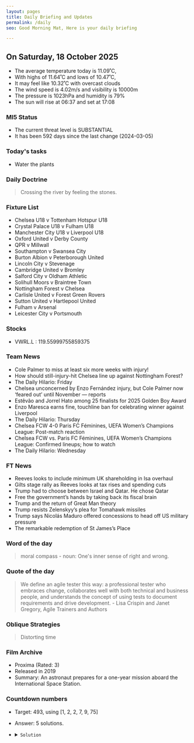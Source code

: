 ```yaml
---
layout: pages
title: Daily Briefing and Updates
permalink: /daily
seo: Good Morning Mat, Here is your daily briefing

---
```


<!-- weather_marker starts -->
## On Saturday, 18 October 2025

- The average temperature today is 11.09˚C,
- With highs of 11.64˚C and lows of 10.47˚C,
- It may feel like 10.32˚C with overcast clouds
- The wind speed is 4.02m/s and visibility is 10000m
- The pressure is 1023hPa and humidity is 79%
- The sun will rise at 06:37 and set at 17:08

<!-- weather_marker ends -->

### MI5 Status
<!-- threat_marker starts -->
- The current threat level is <span class="highlighter">SUBSTANTIAL</span>
- It has been 592 days since the last change (2024-03-05)

<!-- threat_marker ends -->

### Today's tasks
<!-- task_marker starts -->
- Water the plants

<!-- task_marker ends -->

### Daily Doctrine
<!-- doctrine_marker starts -->
> Crossing the river by feeling the stones.
<!-- doctrine_marker ends -->

### Fixture List

<!-- fixture_marker starts -->
- Chelsea U18 v Tottenham Hotspur U18
- Crystal Palace U18 v Fulham U18
- Manchester City U18 v Liverpool U18
- Oxford United v Derby County
- QPR v Millwall
- Southampton v Swansea City
- Burton Albion v Peterborough United
- Lincoln City v Stevenage
- Cambridge United v Bromley
- Salford City v Oldham Athletic
- Solihull Moors v Braintree Town
- Nottingham Forest v Chelsea
- Carlisle United v Forest Green Rovers
- Sutton United v Hartlepool United
- Fulham v Arsenal
- Leicester City v Portsmouth
<!-- fixture_marker ends -->

### Stocks

<!-- stocks_marker starts -->

- VWRL.L : 119.55999755859375 

<!-- stocks_marker ends -->

### Team News
<!-- news_marker starts -->

- Cole Palmer to miss at least six more weeks with injury!
- How should still-injury-hit Chelsea line up against Nottingham Forest?
- The Daily Hilario: Friday
- Chelsea unconcerned by Enzo Fernández injury, but Cole Palmer now ‘feared out’ until November — reports
- Estêvão and Jorrel Hato among 25 finalists for 2025 Golden Boy Award
- Enzo Maresca earns fine, touchline ban for celebrating winner against Liverpool
- The Daily Hilario: Thursday
- Chelsea FCW 4-0 Paris FC Féminines, UEFA Women’s Champions League: Post-match reaction
- Chelsea FCW vs. Paris FC Féminines, UEFA Women’s Champions League: Confirmed lineups; how to watch
- The Daily Hilario: Wednesday

<!-- news_marker ends -->

### FT News

<!-- ftnews_marker starts -->

- Reeves looks to include minimum UK shareholding in Isa overhaul
- Gilts stage rally as Reeves looks at tax rises and spending cuts
- Trump had to choose between Israel and Qatar. He chose Qatar
- Free the government’s hands by taking back its fiscal brain
- Trump and the return of Great Man theory
- Trump resists Zelenskyy’s plea for Tomahawk missiles
- Trump says Nicolás Maduro offered concessions to head off US military pressure
- The remarkable redemption of St James’s Place

<!-- ftnews_marker ends -->

### Word of the day

<!-- word_marker starts -->

 > moral compass - noun: One's inner sense of right and wrong.

<!-- word_marker ends -->

### Quote of the day
<!-- quote_marker starts -->

> We define an agile tester this way: a professional tester who embraces change, collaborates well with both technical and business people, and understands the concept of using tests to document requirements and drive development. - Lisa Crispin and Janet Gregory, Agile Trainers and Authors

<!-- quote_marker ends -->

### Oblique Strategies
<!-- eno_marker starts -->
> Distorting time

<!-- eno_marker ends -->

### Film Archive

<!-- film_marker starts -->
- Proxima (Rated: 3)
- Released in 2019
- Summary: An astronaut prepares for a one-year mission aboard the International Space Station.
<!-- film_marker ends -->

### Countdown numbers
<!-- game_marker starts -->

- Target: 493, using [1, 2, 2, 7, 9, 75]
- Answer: 5 solutions.

- <details><summary><code>Solution</code></summary>

  Solution: 75 x 7 - ( 9 - 1 ) x ( 2 + 2 )

   </details>

<!-- game_marker ends -->
